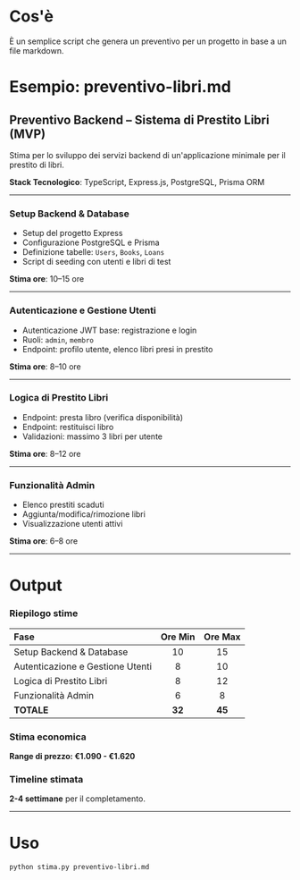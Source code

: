 # Cos'è

È un semplice script che genera un preventivo per un progetto in base a un file markdown.

# Esempio: preventivo-libri.md

## Preventivo Backend – Sistema di Prestito Libri (MVP)

Stima per lo sviluppo dei servizi backend di un'applicazione minimale per il prestito di libri.

**Stack Tecnologico**: TypeScript, Express.js, PostgreSQL, Prisma ORM

---

### Setup Backend & Database

- Setup del progetto Express
- Configurazione PostgreSQL e Prisma
- Definizione tabelle: `Users`, `Books`, `Loans`
- Script di seeding con utenti e libri di test

**Stima ore**: 10–15 ore

---

### Autenticazione e Gestione Utenti

- Autenticazione JWT base: registrazione e login
- Ruoli: `admin`, `membro`
- Endpoint: profilo utente, elenco libri presi in prestito

**Stima ore**: 8–10 ore

---

### Logica di Prestito Libri

- Endpoint: presta libro (verifica disponibilità)
- Endpoint: restituisci libro
- Validazioni: massimo 3 libri per utente

**Stima ore**: 8–12 ore

---

### Funzionalità Admin

- Elenco prestiti scaduti
- Aggiunta/modifica/rimozione libri
- Visualizzazione utenti attivi

**Stima ore**: 6–8 ore

---

# Output

### Riepilogo stime

| Fase                             | Ore Min | Ore Max |
| :------------------------------- | :-----: | :-----: |
| Setup Backend & Database         |   10    |   15    |
| Autenticazione e Gestione Utenti |    8    |   10    |
| Logica di Prestito Libri         |    8    |   12    |
| Funzionalità Admin               |    6    |    8    |
| **TOTALE**                       | **32**  | **45**  |

### Stima economica

**Range di prezzo: €1.090 - €1.620**

### Timeline stimata

**2-4 settimane** per il completamento.

---

# Uso

```bash
python stima.py preventivo-libri.md
```
